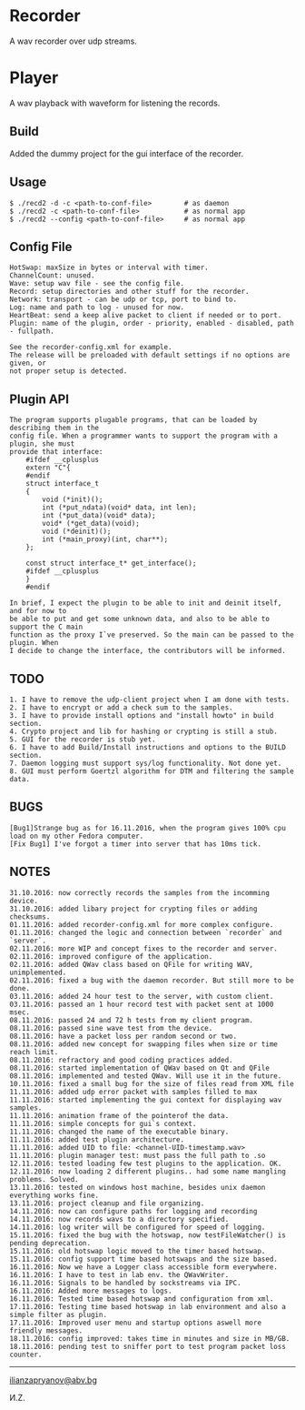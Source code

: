 Recorder
========

A wav recorder over udp streams.

Player
======

A wav playback with waveform for listening the records.


## Build
   Added the dummy project for the gui interface of the recorder.

## Usage

    $ ./recd2 -d -c <path-to-conf-file>        # as daemon
    $ ./recd2 -c <path-to-conf-file>           # as normal app
    $ ./recd2 --config <path-to-conf-file>     # as normal app

## Config File

    HotSwap: maxSize in bytes or interval with timer.
    ChannelCount: unused.
    Wave: setup wav file - see the config file.
    Record: setup directories and other stuff for the recorder.
    Network: transport - can be udp or tcp, port to bind to.
    Log: name and path to log - unused for now.
    HeartBeat: send a keep alive packet to client if needed or to port.
    Plugin: name of the plugin, order - priority, enabled - disabled, path - fullpath.

    See the recorder-config.xml for example.
    The release will be preloaded with default settings if no options are given, or
    not proper setup is detected.
## Plugin API

    The program supports plugable programs, that can be loaded by describing them in the
    config file. When a programmer wants to support the program with a plugin, she must
    provide that interface:
        #ifdef __cplusplus
        extern "C"{
        #endif
        struct interface_t
        {
            void (*init)();
            int (*put_ndata)(void* data, int len);
            int (*put_data)(void* data);
            void* (*get_data)(void);
            void (*deinit)();
            int (*main_proxy)(int, char**);
        };

        const struct interface_t* get_interface();
        #ifdef __cplusplus
        }
        #endif

    In brief, I expect the plugin to be able to init and deinit itself, and for now to
    be able to put and get some unknown data, and also to be able to support the C main
    function as the proxy I`ve preserved. So the main can be passed to the plugin. When
    I decide to change the interface, the contributors will be informed.

## TODO
    1. I have to remove the udp-client project when I am done with tests.
    2. I have to encrypt or add a check sum to the samples.
    3. I have to provide install options and "install howto" in build section.
    4. Crypto project and lib for hashing or crypting is still a stub.
    5. GUI for the recorder is stub yet.
    6. I have to add Build/Install instructions and options to the BUILD section.
    7. Daemon logging must support sys/log functionality. Not done yet.
    8. GUI must perform Goertzl algorithm for DTM and filtering the sample data.

## BUGS
    [Bug1]Strange bug as for 16.11.2016, when the program gives 100% cpu load on my other Fedora computer.
    [Fix Bug1] I've forgot a timer into server that has 10ms tick.

## NOTES
    31.10.2016: now correctly records the samples from the incomming device.
    31.10.2016: added libary project for crypting files or adding checksums.
    01.11.2016: added recorder-config.xml for more complex configure.
    01.11.2016: changed the logic and connection between `recorder` and `server`.
    02.11.2016: more WIP and concept fixes to the recorder and server.
    02.11.2016: improved configure of the application.
    02.11.2016: added QWav class based on QFile for writing WAV, unimplemented.
    02.11.2016: fixed a bug with the daemon recorder. But still more to be done.
    03.11.2016: added 24 hour test to the server, with custom client.
    03.11.2016: passed an 1 hour record test with packet sent at 1000 msec.
    08.11.2016: passed 24 and 72 h tests from my client program.
    08.11.2016: passed sine wave test from the device.
    08.11.2016: have a packet loss per random second or two.
    08.11.2016: added new concept for swapping files when size or time reach limit.
    08.11.2016: refractory and good coding practices added.
    08.11.2016: started implementation of QWav based on Qt and QFile
    08.11.2016: implemented and tested QWav. Will use it in the future.
    10.11.2016: fixed a small bug for the size of files read from XML file
    11.11.2016: added udp error packet with samples filled to max
    11.11.2016: started implementing the gui context for displaying wav samples.
    11.11.2016: animation frame of the pointerof the data.
    11.11.2016: simple concepts for gui`s context.
    11.11.2016: changed the name of the executable binary.
    11.11.2016: added test plugin architecture.
    11.11.2016: added UID to file: <channel-UID-timestamp.wav>
    11.11.2016: plugin manager test: must pass the full path to .so
    12.11.2016: tested loading few test plugins to the application. OK.
    12.11.2016: now loading 2 different plugins.. had some name mangling problems. Solved.
    13.11.2016: tested on windows host machine, besides unix daemon everything works fine.
    13.11.2016: project cleanup and file organizing.
    14.11.2016: now can configure paths for logging and recording
    14.11.2016: now records wavs to a directory specified.
    14.11.2016: log writer will be configured for speed of logging.
    15.11.2016: fixed the bug with the hotswap, now testFileWatcher() is pending deprecation.
    15.11.2016: old hotswap logic moved to the timer based hotswap.
    15.11.2016: config support time based hotswaps and the size based.
    16.11.2016: Now we have a Logger class accessible form everywhere.
    16.11.2016: I have to test in lab env. the QWavWriter.
    16.11.2016: Signals to be handled by sockstreams via IPC.
    16.11.2016: Added more messages to logs.
    16.11.2016: Tested time based hotswap and configuration from xml.
    17.11.2016: Testing time based hotswap in lab environment and also a simple filter as plugin.
    17.11.2016: Improved user menu and startup options aswell more friendly messages.
    18.11.2016: config improved: takes time in minutes and size in MB/GB.
    18.11.2016: pending test to sniffer port to test program packet loss counter.

***
<ilianzapryanov@abv.bg>

И.Z.
